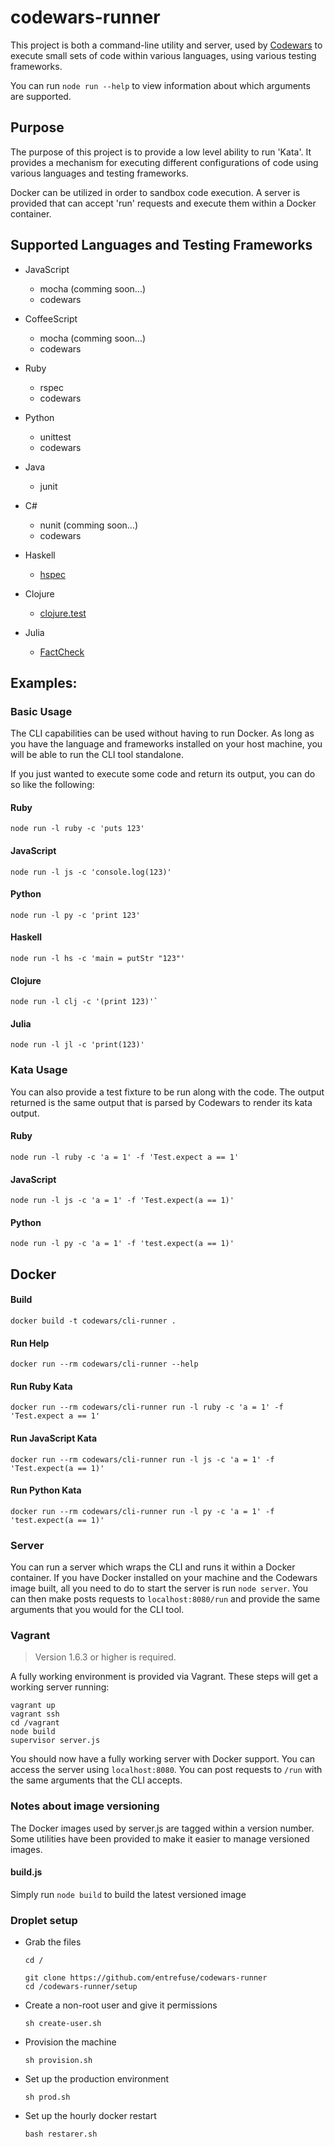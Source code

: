 # codewars-runner

This project is both a command-line utility and server, used by [Codewars](http://www.codewars.com) to execute small sets of code within various languages, using various testing frameworks.

You can run `node run --help` to view information about which arguments are supported.

## Purpose

The purpose of this project is to provide a low level ability to run 'Kata'. It provides a mechanism for executing different configurations of code using various languages and testing frameworks.

Docker can be utilized in order to sandbox code execution. A server is provided that can accept 'run' requests and execute them within a Docker container.

## Supported Languages and Testing Frameworks

- JavaScript
	- mocha (comming soon...)
	- codewars

- CoffeeScript
	- mocha (comming soon...)
	- codewars

- Ruby
	- rspec
	- codewars

- Python
	- unittest
	- codewars

- Java
	- junit

- C#
	- nunit (comming soon...)
	- codewars

- Haskell
	- [hspec](http://hspec.github.io)

- Clojure
	- [clojure.test](https://clojure.github.io/clojure/clojure.test-api.html)

- Julia
	- [FactCheck](https://github.com/zachallaun/FactCheck.jl#usage)
	
## Examples:

### Basic Usage

The CLI capabilities can be used without having to run Docker. As long as you have the language and frameworks installed on your host machine, you will be able to run the CLI tool standalone.

If you just wanted to execute some code and return its output, you can do so like the following:

#### Ruby 

	node run -l ruby -c 'puts 123'

#### JavaScript

	node run -l js -c 'console.log(123)'

#### Python

	node run -l py -c 'print 123'
  
#### Haskell

	node run -l hs -c 'main = putStr "123"'
  
#### Clojure

	node run -l clj -c '(print 123)'`

#### Julia

	node run -l jl -c 'print(123)'


### Kata Usage

You can also provide a test fixture to be run along with the code. The output returned is the same output that is parsed by Codewars to render its kata output.

#### Ruby

	node run -l ruby -c 'a = 1' -f 'Test.expect a == 1'


#### JavaScript

	node run -l js -c 'a = 1' -f 'Test.expect(a == 1)'

#### Python

	node run -l py -c 'a = 1' -f 'test.expect(a == 1)'


## Docker

#### Build

	docker build -t codewars/cli-runner .

	
#### Run Help

	docker run --rm codewars/cli-runner --help

	
#### Run Ruby Kata

	docker run --rm codewars/cli-runner run -l ruby -c 'a = 1' -f 'Test.expect a == 1'

	
#### Run JavaScript Kata

	docker run --rm codewars/cli-runner run -l js -c 'a = 1' -f 'Test.expect(a == 1)'

	
#### Run Python Kata

	docker run --rm codewars/cli-runner run -l py -c 'a = 1' -f 'test.expect(a == 1)'

	
### Server

You can run a server which wraps the CLI and runs it within a Docker container. If you have Docker installed on your machine and the Codewars image built, all you need to do to start the server is run `node server`. You can then make posts requests to `localhost:8080/run` and provide the same arguments that you would for the CLI tool.

### Vagrant

> Version 1.6.3 or higher is required.

 A fully working environment is provided via Vagrant. These steps will get a working server running:
 
	vagrant up
 	vagrant ssh
 	cd /vagrant
 	node build
 	supervisor server.js
	
 You should now have a fully working server with Docker support. You can access the server using `localhost:8080`. You can post requests to `/run` with the same arguments that the CLI accepts.

### Notes about image versioning

The Docker images used by server.js are tagged within a version number. Some utilities have been provided to make it easier to manage versioned images.

#### build.js

Simply run `node build` to build the latest versioned image

### Droplet setup

- Grab the files

	  cd /

	  git clone https://github.com/entrefuse/codewars-runner
	  cd /codewars-runner/setup

- Create a non-root user and give it permissions

	  sh create-user.sh

- Provision the machine

	  sh provision.sh

- Set up the production environment

	  sh prod.sh

- Set up the hourly docker restart

	  bash restarer.sh